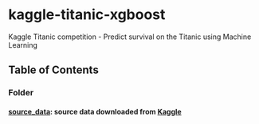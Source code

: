 # kaggle-titanic-xgboost
Kaggle Titanic competition - Predict survival on the Titanic using Machine Learning
## Table of Contents
### Folder
#### [source_data](/source_data): source data downloaded from [Kaggle](https://www.kaggle.com/c/titanic/data)
